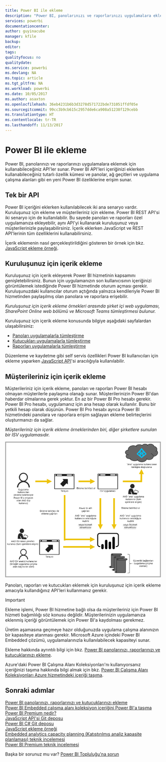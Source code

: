 ```yaml
---
title: Power BI ile ekleme
description: "Power BI, panolarınızı ve raporlarınızı uygulamalara eklemek için kullanabileceğiniz API'ler sunar."
services: powerbi
documentationcenter: 
author: guyinacube
manager: kfile
backup: 
editor: 
tags: 
qualityfocus: no
qualitydate: 
ms.service: powerbi
ms.devlang: NA
ms.topic: article
ms.tgt_pltfrm: NA
ms.workload: powerbi
ms.date: 10/05/2017
ms.author: asaxton
ms.openlocfilehash: 36eb4231b6b3d3278d571722bde731051ffdf05e
ms.sourcegitcommit: 99cc3b9cb615c2957dde6ca908a51238f129cebb
ms.translationtype: HT
ms.contentlocale: tr-TR
ms.lasthandoff: 11/13/2017
---
```

# <a name="embedding-with-power-bi"></a>Power BI ile ekleme
Power BI, panolarınızı ve raporlarınızı uygulamalara eklemek için kullanabileceğiniz API'ler sunar. Power BI API'leri içeriğinizi eklerken kullanabileceğiniz tutarlı özellik kümesi ve panolar, ağ geçitleri ve uygulama çalışma alanları gibi en yeni Power BI özeliklerine erişim sunar.

## <a name="a-single-api"></a>Tek bir API
Power BI içeriğini eklerken kullanılabilecek iki ana senaryo vardır. Kuruluşunuz için ekleme ve müşterileriniz için ekleme. Power BI REST API'si iki senaryo için de kullanılabilir. Bu sayede panoları ve raporları özel uygulamanıza ekleyebilir, aynı API'yi kullanarak kuruluşunuz veya müşterilerinizle paylaşabilirsiniz. İçerik eklerken JavaScript ve REST API'lerinin tüm özelliklerini kullanabilirsiniz.

İçerik eklemenin nasıl gerçekleştirildiğini gösteren bir örnek için bkz. [JavaScript ekleme örneği](https://microsoft.github.io/PowerBI-JavaScript/demo/).

## <a name="embedding-for-your-organization"></a>Kuruluşunuz için içerik ekleme
Kuruluşunuz için içerik ekleyerek Power BI hizmetinin kapsamını genişletebilirsiniz. Bunun için uygulamanızın son kullanıcısının içeriğinizi görüntülemek istediğinde Power BI hizmetinde oturum açması gerekir. Kuruluşunuzdaki kullanıcılar oturum açtığında yalnızca kendileriyle Power BI hizmetinden paylaşılmış olan panolara ve raporlara erişebilir. 

*Kuruluşunuz için içerik ekleme örnekleri arasında şirket içi web uygulaması, SharePoint Online web bölümü ve Microsoft Teams tümleştirmesi bulunur.*

Kuruluşunuz için içerik ekleme konusunda bilgiye aşağıdaki sayfalardan ulaşabilirsiniz:

* [Panoları uygulamalarla tümleştirme](integrate-dashboard.md)
* [Kutucukları uygulamalarla tümleştirme](integrate-tile.md)
* [Raporları uygulamalarla tümleştirme](integrate-report.md)

Düzenleme ve kaydetme gibi self servis özellikleri Power BI kullanıcıları için ekleme yaparken [JavaScript API](https://github.com/Microsoft/PowerBI-JavaScript)'si aracılığıyla kullanılabilir.

## <a name="embedding-for-your-customers"></a>Müşterileriniz için içerik ekleme
Müşterileriniz için içerik ekleme, panoları ve raporları Power BI hesabı olmayan müşterilerle paylaşma olanağı sunar. Müşterilerinizin Power BI'dan haberdar olmalarına gerek yoktur. En az bir Power BI Pro hesabı gerekir. Power BI Pro hesabı, uygulamanız için ana hesap olarak kullanılır. Bunu bir yetkili hesap olarak düşünün. Power BI Pro hesabı ayrıca Power BI hizmetindeki panolara ve raporlara erişim sağlayan ekleme belirteçlerini oluşturmanızı da sağlar. 

*Müşterileriniz için içerik ekleme örneklerinden biri, diğer şirketlere sunulan bir ISV uygulamasıdır.*

![Müşterileriniz için içerik ekleme akışı](media/embedding/powerbi-embed-flow.png)

Panoları, raporları ve kutucukları eklemek için kuruluşunuz için içerik ekleme amacıyla kullandığınız API'leri kullanmanız gerekir.

> [!IMPORTANT]
> Ekleme işlemi, Power BI hizmetine bağlı olsa da müşterileriniz için Power BI hizmeti bağımlılığı söz konusu değildir. Müşterilerinizin uygulamanıza eklenmiş içeriği görüntülemek için Power BI'a kaydolması gerekmez.
> 
> 

Üretim aşamasına geçmeye hazır olduğunuzda uygulama çalışma alanınızın bir kapasiteye atanması gerekir. Microsoft Azure içindeki Power BI Embedded çözümü, uygulamalarınızla kullanılabilecek kapasiteyi sunar.

Ekleme hakkında ayrıntılı bilgi için bkz. [Power BI panolarınızı, raporlarınızı ve kutucuklarınızı ekleme](embedding-content.md).

Azure'daki Power BI Çalışma Alanı Koleksiyonları'nı kullanıyorsanız içeriğinizi taşıma hakkında bilgi almak için bkz. [Power BI Çalışma Alanı Koleksiyonları Azure hizmetindeki içeriği taşıma](migrate-from-powerbi-embedded.md).

## <a name="next-steps"></a>Sonraki adımlar
[Power BI panolarınızı, raporlarınızı ve kutucuklarınızı ekleme](embedding-content.md)  
[Power BI Embedded çalışma alanı koleksiyon içeriğini Power BI'a taşıma](migrate-from-powerbi-embedded.md)  
[Power BI Premium nedir?](../service-premium.md)  
[JavaScript API'si Git deposu](https://github.com/Microsoft/PowerBI-JavaScript)  
[Power BI C# Git deposu](https://github.com/Microsoft/PowerBI-CSharp)  
[JavaScript ekleme örneği](https://microsoft.github.io/PowerBI-JavaScript/demo/)  
[Embedded analytics capacity planning (Katıştırılmış analiz kapasite planlaması) teknik incelemesi](https://aka.ms/pbiewhitepaper)  
[Power BI Premium teknik incelemesi](https://aka.ms/pbipremiumwhitepaper)  

Başka bir sorunuz mu var? [Power BI Topluluğu'na sorun](http://community.powerbi.com/)

